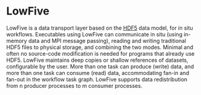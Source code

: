 # LowFive

LowFive is a data transport layer based on the [HDF5](https://www.hdfgroup.org/solutions/hdf5/) data model, for in situ
workflows. Executables using LowFive can communicate in situ (using in-memory
data and MPI message passing), reading and writing traditional HDF5 files to
physical storage, and combining the two modes. Minimal and often no source-code
modification is needed for programs that already use HDF5. LowFive maintains
deep copies or shallow references of datasets, configurable by the user. More
than one task can produce (write) data, and more than one task can consume
(read) data, accommodating fan-in and fan-out in the workflow task graph.
LowFive supports data redistribution from n producer processes to m consumer
processes.
